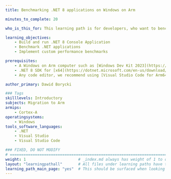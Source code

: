 ```yaml
---
title: Benchmarking .NET 8 applications on Windows on Arm

minutes_to_complete: 20

who_is_this_for: This learning path is for developers, who want to benchmark the performance of the .NET 8 applications on Windows on Arm (WoA).

learning_objectives:
    - Build and run .NET 8 Console Application
    - Benchmark .NET applications
    - Implement custom performance benchmarks

prerequisites:
    - A Windows on Arm computer such as [Windows Dev Kit 2023](https://learn.microsoft.com/en-us/windows/arm/dev-kit), Lenovo Thinkpad X13s running Windows 11 or Windows on Arm[virtual machine](/learning-paths/cross-platform/woa_azure/).
    - .NET 8 SDK for [x64](https://dotnet.microsoft.com/en-us/download/dotnet/thank-you/sdk-8.0.100-windows-x64-installer) and [arm64](https://dotnet.microsoft.com/en-us/download/dotnet/thank-you/sdk-8.0.100-windows-arm64-installer).
    - Any code editor, we recommend using [Visual Studio Code for Arm64](https://code.visualstudio.com/docs/?dv=win32arm64user).

author_primary: Dawid Borycki

### Tags
skilllevels: Introductory
subjects: Migration to Arm
armips:
    - Cortex-A
operatingsystems:
    - Windows
tools_software_languages:
    - .NET
    - Visual Studio
    - Visual Studio Code

### FIXED, DO NOT MODIFY
# ================================================================================
weight: 1                       # _index.md always has weight of 1 to order correctly
layout: "learningpathall"       # All files under learning paths have this same wrapper
learning_path_main_page: "yes"  # This should be surfaced when looking for related content. Only set for _index.md of learning path content.
---
```

